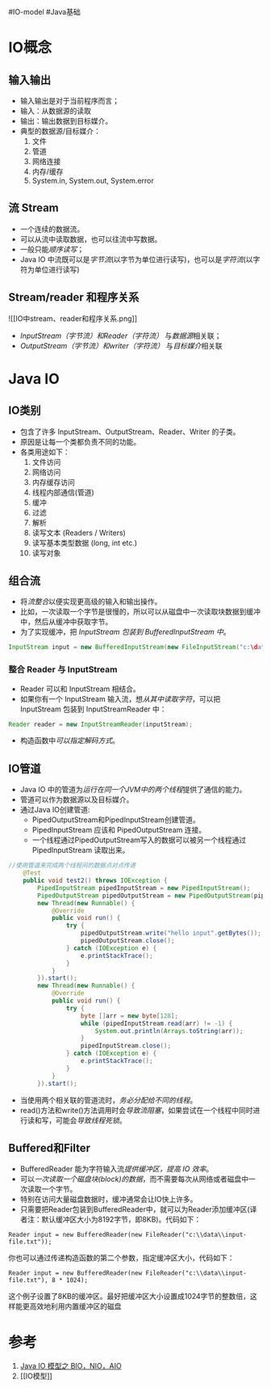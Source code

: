 #IO-model #Java基础 

# IO概念
## 输入输出
- 输入输出是对于当前程序而言；
- 输入：从数据源的读取
- 输出：输出数据到目标媒介。
- 典型的数据源/目标媒介：
	1. 文件
	2. 管道
	3. 网络连接
	4. 内存/缓存
	5. System.in, System.out, System.error

## 流 Stream
- 一个连续的数据流。
- 可以从流中读取数据，也可以往流中写数据。
- 一般只能*顺序读写*；
- Java IO 中流既可以是*字节流*(以字节为单位进行读写)，也可以是*字符流*(以字符为单位进行读写)

## Stream/reader 和程序关系
![[IO中stream、reader和程序关系.png]]
- *InputStream（字节流）和Reader（字符流）* 与*数据源*相关联；
- *OutputStream（字节流）和writer（字符流）* 与*目标媒介*相关联

# Java IO
## IO类别
- 包含了许多 InputStream、OutputStream、Reader、Writer 的子类。
- 原因是让每一个类都负责不同的功能。
- 各类用途如下：
	1. 文件访问
	2. 网络访问
	3. 内存缓存访问
	4. 线程内部通信(管道)
	5. 缓冲
	6. 过滤
	7. 解析
	8. 读写文本 (Readers / Writers)
	9. 读写基本类型数据 (long, int etc.)
	10. 读写对象

## 组合流
- 将*流整合*以便实现更高级的输入和输出操作。
- 比如，一次读取一个字节是很慢的，所以可以从磁盘中一次读取块数据到缓冲中，然后从缓冲中获取字节。
- 为了实现缓冲，把 *InputStream 包装到 BufferedInputStream 中*。
```java
InputStream input = new BufferedInputStream(new FileInputStream("c:\data\input-file.txt"));
```

### 整合 Reader 与 InputStream

- Reader 可以和 InputStream 相结合。
- 如果你有一个 InputStream 输入流，想*从其中读取字符*，可以把 InputStream 包装到 InputStreamReader 中：

```java
Reader reader = new InputStreamReader(inputStream);
```
- 构造函数中*可以指定解码方式*。

## IO管道
- Java IO 中的管道为*运行在同一个JVM中的两个线程*提供了通信的能力。
- 管道可以作为数据源以及目标媒介。
- 通过Java IO创建管道:
	- PipedOutputStream和PipedInputStream创建管道。
	- PipedInputStream 应该和 PipedOutputStream 连接。
	- 一个线程通过PipedOutputStream写入的数据可以被另一个线程通过 PipedInputStream 读取出来。
```java
//使用管道来完成两个线程间的数据点对点传递
    @Test
    public void test2() throws IOException {
        PipedInputStream pipedInputStream = new PipedInputStream();
        PipedOutputStream pipedOutputStream = new PipedOutputStream(pipedInputStream);
        new Thread(new Runnable() {
            @Override
            public void run() {
                try {
                    pipedOutputStream.write("hello input".getBytes());
                    pipedOutputStream.close();
                } catch (IOException e) {
                    e.printStackTrace();
                }
            }
        }).start();
        new Thread(new Runnable() {
            @Override
            public void run() {
                try {
                    byte []arr = new byte[128];
                    while (pipedInputStream.read(arr) != -1) {
                        System.out.println(Arrays.toString(arr));
                    }
                    pipedInputStream.close();
                } catch (IOException e) {
                    e.printStackTrace();
                }
            }
        }).start();
```

- 当使用两个相关联的管道流时，*务必分配给不同的线程*。
- read()方法和write()方法调用时会*导致流阻塞*，如果尝试在一个线程中同时进行读和写，可能会*导致线程死锁*。


## Buffered和Filter
- BufferedReader 能为字符输入流*提供缓冲区，提高 IO  效率*。
- 可以*一次读取一个磁盘块(block)的数据*，而不需要每次从网络或者磁盘中一次读取一个字节。
- 特别在访问大量磁盘数据时，缓冲通常会让IO快上许多。
- 只需要把Reader包装到BufferedReader中，就可以为Reader添加缓冲区(译者注：默认缓冲区大小为8192字节，即8KB)。代码如下：

```
Reader input = new BufferedReader(new FileReader("c:\\data\\input-file.txt"));
```

你也可以通过传递构造函数的第二个参数，指定缓冲区大小，代码如下：

```
Reader input = new BufferedReader(new FileReader("c:\\data\\input-file.txt"), 8 * 1024);
```

这个例子设置了8KB的缓冲区。最好把缓冲区大小设置成1024字节的整数倍，这样能更高效地利用内置缓冲区的磁盘



# 参考
1. [Java IO 模型之 BIO，NIO，AIO](https://cloud.tencent.com/developer/article/1825524)
2. [[IO模型]]